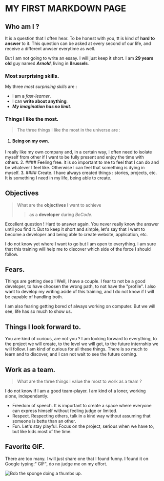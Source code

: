 # MY FIRST MARKDOWN PAGE

## Who am I ?

It is a question that I often hear. To be honest with you, tt is kind of **hard to answer** to it. This question can be asked at every second of our life, and receive a different anwser everytime as well.

But I am not going to write an essay. I will just keep it short. I am **29 years old** guy named ***Arnold***, living in **Brussels**.

### Most surprising skills.

My three *most surprising skills* are :
- I am a _fast-learner_.
- I can **write about anything**.
- ***My imagination has no limit***.

### Things I like the most.

> The three things I like the most in the universe are :
1. #### Being on my own.
I really like my own company and, in a certain way, I often need to isolate myself from other if I want to be fully present and enjoy the time with others.
2. #### Feeling free.
It is so important to me to feel that I can do and be whatever I feel like. Otherwise I can feel that something is dying in myself.
3. #### Create.
I have always created things : stories, projects, etc. It is something I need in my life, being able to create.

## Objectives
> What are the **objectives** I want to achieve
>> as a **developer** during _BeCode_. 

Excellent question ! Hard to answer again. You never really know the answer until you find it. But to keep it short and simple, let's say that I want to become a developer and being able to create website, application, etc. 

I do not know yet where I want to go but I am open to everything. I am sure that this training will help me to discover which side of the force I should follow.

## Fears.

Things are getting deep ! Well, I have a couple. I fear to not be a good developer, to have choosen the wrong path, to not have the "profile". I also want to develop my writing aside of this training, and I do not know if I will be capable of handling both.

I am also fearing getting bored of always working on computer. But we will see, life has so much to show us.

## Things I look forward to.

You are kind of curious, are not you ? I am looking forward to everything, to the project we will create, to the level we will get, to the future internship we will follow. I am kind of curious for all these things. There is so much to learn and to discover, and I can not wait to see the future coming.

## Work as a team.

> What are the three things I value the most to work as a team ?

I do not know if I am a good team-player. I am kind of a loner, working alone, independantly.

- Freedom of speech.
It is important to create a space where everyone can express himself without feeling judge or limited.
- Respect.
Respecting others, talk in a kind way without assuming that someone is bette than an other.
- Fun.
Let's stay playful. Focus on the project, serious when we have to, but like kids most of the time.

## Favorite GIF.
There are too many. I will just share one that I found funny. I found it on Google typing:" GIF", do no judge me on my effort.

![Bob the sponge doing a thumbs up.](https://f.hellowork.com/blogdumoderateur/2018/10/giphy1.gif "GIF of Bob the square sponge")